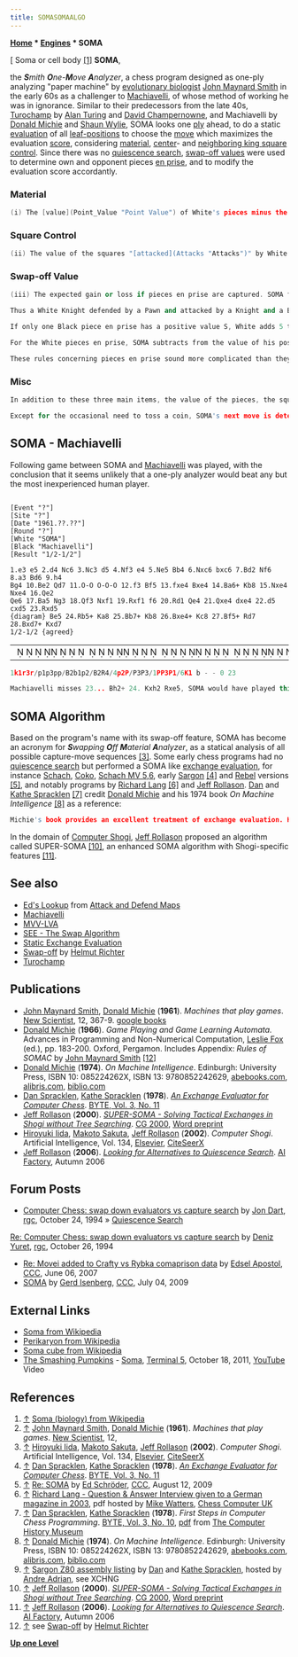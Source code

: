 ```yaml
---
title: SOMASOMAALGO
---
```

**[Home](Home "Home") \* [Engines](Engines "Engines") \* SOMA**



[ Soma or cell body <a id="cite-note-1" href="#cite-ref-1">[1]</a>
**SOMA**,  

the ***S**mith **O**ne-**M**ove **A**nalyzer*, a chess program designed as one-ply analyzing "paper machine" by [evolutionary biologist](https://en.wikipedia.org/wiki/Evolutionary_biologist) [John Maynard Smith](John_Maynard_Smith "John Maynard Smith") in the early 60s as a challenger to [Machiavelli](Machiavelli "Machiavelli"), of whose method of working he was in ignorance. Similar to their predecessors from the late 40s, [Turochamp](Turochamp "Turochamp") by [Alan Turing](Alan_Turing "Alan Turing") and [David Champernowne](David_Champernowne "David Champernowne"), and Machiavelli by [Donald Michie](Donald_Michie "Donald Michie") and [Shaun Wylie](Shaun_Wylie "Shaun Wylie"), SOMA looks one [ply](Ply "Ply") ahead, to do a static [evaluation](Evaluation "Evaluation") of all [leaf-positions](Leaf_Node "Leaf Node") to choose the [move](Moves "Moves") which maximizes the evaluation [score](Score "Score"), considering [material](Material "Material"), [center](Center_Control "Center Control")- and [neighboring king square control](King_Safety#SquareControl "King Safety"). Since there was no [quiescence search](Quiescence_Search "Quiescence Search"), [swap-off values](Static_Exchange_Evaluation "Static Exchange Evaluation") were used to determine own and opponent pieces [en prise](En_prise "En prise"), and to modify the evaluation score accordantly. 



### Material



```C++
(i) The [value](Point_Value "Point Value") of White's pieces minus the value of Black's pieces, where P=10, Kt=B=30, R=50, Q=90, K=1,000. 

```





### Square Control



```C++
(ii) The value of the squares "[attacked](Attacks "Attacks")" by White's pieces. A typical square scores 1, one of the four central squares 2, and a square adjacent to the Black King 3. Each White piece is considered in turn, and the value of the squares to which that piece might legally move (whether or not that square is occupied by a piece) added up. Thus an opening move of e4 increases the value by 8 (4 new squares attacked by the Bishop, 3 by the Queen, plus 1 because the Pawn now attacks a central square). Three other opening moves, e3, Nf3, Nc3, also score plus 8, and no more scores more. In such cases SOMA decides by tossing a coin.

```





### Swap-off Value



```C++
(iii) The expected gain or loss if pieces en prise are captured. SOMA first calculates the "swap-off value" S for each piece, Black or White, which is en prise. S is a simple function of the value of the piece itself and of those which attack or defend it; it represents what the owner of the piece would lose if both players behaved efficiently. 

```


```C++
Thus a White Knight defended by a Pawn and attacked by a Knight and a Bishop has S = 10 (White loses a Knight and Pawn for a Knight), whereas a White Pawn defended by a Pawn and attacked by a Knight has S = 0, because Black would not make the capture. S is necessarily zero or positive.

```


```C++
If only one Black piece en prise has a positive value S, White adds 5 to the value of his position. For suppose a Black Queen is attacked by a Pawn, it would be wrong to credit White with the full 90 points, since Black will almost certainly move his Queen, but White does score 5 for having the "initiative". If two or more Black pieces are en prise with positive value of S, White adds the second highest value of S, plus 5 for every other positive value; this supposes that Black will move the piece with the highest S.

```


```C++
For the White pieces en prise, SOMA subtracts from the value of his position the highest value of S, plus 5 for every other White piece with a positive value of S.

```


```C++
These rules concerning pieces en prise sound more complicated than they are. They ensure that SOMA will move or defend any White piece which Black can capture with advantage, that he will harry his opponent's pieces (+5 for initiative), and that he will fork his opponent of the opportunity arises, but they do not enable him to foresee a fork by his opponent. The effect of these rules in a more complex position is explained in the [note](SOMA#note23 "SOMA") to move 23 below. 

```

### Misc



```C++
In addition to these three main items, the value of the pieces, the squares attacked and the expected gains and losses from swapping off, SOMA has rules which encourage [castling](Castling "Castling"), which discourage him from leaving pieces where they can be threatened by an opponent's pawn advance, and which enable him to allow for the fact that one of his pieces is [pinned](Pin "Pin").

```


```C++
Except for the occasional need to toss a coin, SOMA's next move is determined by the results of a rigidly defined calculation, which could in principle performed by a computer. A single move takes a human about five minutes to calculate. Machiavelli works along similar lines, but has more instructions concerning the strategical value of his position, and rather less tactical insight. 

```

## SOMA - Machiavelli


Following game between SOMA and [Machiavelli](Machiavelli "Machiavelli") was played, with the conclusion that it seems unlikely that a one-ply analyzer would beat any but the most inexperienced human player.




```

[Event "?"]
[Site "?"]
[Date "1961.??.??"]
[Round "?"]
[White "SOMA"]
[Black "Machiavelli"]
[Result "1/2-1/2"]

1.e3 e5 2.d4 Nc6 3.Nc3 d5 4.Nf3 e4 5.Ne5 Bb4 6.Nxc6 bxc6 7.Bd2 Nf6 8.a3 Bd6 9.h4
Bg4 10.Be2 Qd7 11.O-O O-O-O 12.f3 Bf5 13.fxe4 Bxe4 14.Ba6+ Kb8 15.Nxe4 Nxe4 16.Qe2
Qe6 17.Ba5 Ng3 18.Qf3 Nxf1 19.Rxf1 f6 20.Rd1 Qe4 21.Qxe4 dxe4 22.d5 cxd5 23.Rxd5
{diagram} Be5 24.Rb5+ Ka8 25.Bb7+ Kb8 26.Bxe4+ Kc8 27.Bf5+ Rd7 28.Bxd7+ Kxd7
1/2-1/2 {agreed}

```

 

|  |
| --- |
|                                                                              ♚ ♜   ♜♟ ♟   ♟♟♗  ♝ ♟  ♗  ♖        ♟  ♙♙   ♙    ♙♙   ♙       ♔  |



```C++
1k1r3r/p1p3pp/B2b1p2/B2R4/4p2P/P3P3/1PP3P1/6K1 b - - 0 23

```






```C++
Machiavelli misses 23... Bh2+ 24. Kxh2 Rxe5, SOMA would have played this move. After Bh2+ there would be two white pieces en prise, the King and Rook, with S=1,000 and S=50, for which SOMA playing Black, would score +55; there would be one Black piece, the Bishop en prise, with S=30, for which SOMA would score -30. So, apart from the value of squares attacked, the move would score 25, which is more than any other. 

```





## SOMA Algorithm


Based on the program's name with its swap-off feature, SOMA has become an acronym for ***S**wapping **O**ff **M**aterial **A**nalyzer*, as a statical analysis of all possible capture-move sequences <a id="cite-note-3" href="#cite-ref-3">[3]</a>. Some early chess programs had no [quiescence search](Quiescence_Search "Quiescence Search") but performed a SOMA like [exchange evaluation](Static_Exchange_Evaluation "Static Exchange Evaluation"), for instance [Schach](Schach_(US) "Schach (US)"), [Coko](Coko "Coko"), [Schach MV 5,6](Schach_MV_5,6 "Schach MV 5,6"), early [Sargon](Sargon "Sargon") <a id="cite-note-4" href="#cite-ref-4">[4]</a> and [Rebel](Rebel "Rebel") versions <a id="cite-note-5" href="#cite-ref-5">[5]</a>, and notably programs by [Richard Lang](Richard_Lang "Richard Lang") <a id="cite-note-6" href="#cite-ref-6">[6]</a> and [Jeff Rollason](Jeff_Rollason "Jeff Rollason"). [Dan](Dan_Spracklen "Dan Spracklen") and [Kathe Spracklen](Kathe_Spracklen "Kathe Spracklen") <a id="cite-note-7" href="#cite-ref-7">[7]</a> credit [Donald Michie](Donald_Michie "Donald Michie") and his 1974 book *On Machine Intelligence* <a id="cite-note-8" href="#cite-ref-8">[8]</a> as a reference:




```C++
Michie's book provides an excellent treatment of exchange evaluation. He uses the concept of a exchange polynomial for accurately determining the outcome of battles engaged on the board. The basic approach we used in XCHNG <a id="cite-note-9" href="#cite-ref-9">[9]</a>, the Sargon exchange evaluator, turned out to be surprisingly similar. Sargon's approach, however, is far less computationally complex. We highly recommend this reference to anyone plannig to write a chess program without look-ahead. 

```

In the domain of [Computer Shogi](Shogi "Shogi"), [Jeff Rollason](Jeff_Rollason "Jeff Rollason") proposed an algorithm called SUPER-SOMA <a id="cite-note-10" href="#cite-ref-10">[10]</a>, an enhanced SOMA algorithm with Shogi-specific features <a id="cite-note-11" href="#cite-ref-11">[11]</a>. 



## See also


* [Ed's Lookup](Attack_and_Defend_Maps#EDsLookup "Attack and Defend Maps") from [Attack and Defend Maps](Attack_and_Defend_Maps "Attack and Defend Maps")
* [Machiavelli](Machiavelli "Machiavelli")
* [MVV-LVA](MVV-LVA "MVV-LVA")
* [SEE - The Swap Algorithm](SEE_-_The_Swap_Algorithm "SEE - The Swap Algorithm")
* [Static Exchange Evaluation](Static_Exchange_Evaluation "Static Exchange Evaluation")
* [Swap-off](Helmut_Richter#Swapoff "Helmut Richter") by [Helmut Richter](Helmut_Richter "Helmut Richter")
* [Turochamp](Turochamp "Turochamp")


## Publications


* [John Maynard Smith](John_Maynard_Smith "John Maynard Smith"), [Donald Michie](Donald_Michie "Donald Michie") (**1961**). *Machines that play games*. [New Scientist](https://en.wikipedia.org/wiki/New_Scientist), 12, 367-9. [google books](http://books.google.com/books?id=lo7r0zX_T0sC&lpg=PA369&dq=Machines%20that%20play%20games.%201961%2C%20New%20Scientist%2C%2012&pg=PA367#v=onepage&q&f=false)
* [Donald Michie](Donald_Michie "Donald Michie") (**1966**). *Game Playing and Game Learning Automata.* Advances in Programming and Non-Numerical Computation, [Leslie Fox](https://en.wikipedia.org/wiki/Leslie_Fox) (ed.), pp. 183-200. Oxford, Pergamon. Includes Appendix: *Rules of SOMAC* by [John Maynard Smith](John_Maynard_Smith "John Maynard Smith") <a id="cite-note-12" href="#cite-ref-12">[12]</a>
* [Donald Michie](Donald_Michie "Donald Michie") (**1974**). *On Machine Intelligence*. Edinburgh: University Press, ISBN 10: 085224262X, ISBN 13: 9780852242629, [abebooks.com](http://www.abebooks.com/servlet/SearchResults?isbn=085224262X), [alibris.com](http://www.alibris.com/search/books/qwork/4836304/used/On%20machine%20intelligence), [biblio.com](http://www.biblio.com/isbn/9780852242629.html)
* [Dan Spracklen](Dan_Spracklen "Dan Spracklen"), [Kathe Spracklen](Kathe_Spracklen "Kathe Spracklen") (**1978**). *[An Exchange Evaluator for Computer Chess](https://archive.org/stream/byte-magazine-1978-11/1978_11_BYTE_03-11_The_Sky_is_the_Limit#page/n17/mode/2up)*. [BYTE, Vol. 3, No. 11](Byte_Magazine#BYTE311 "Byte Magazine")
* [Jeff Rollason](Jeff_Rollason "Jeff Rollason") (**2000**). *[SUPER-SOMA - Solving Tactical Exchanges in Shogi without Tree Searching](http://link.springer.com/chapter/10.1007/3-540-45579-5_19)*. [CG 2000](CG_2000 "CG 2000"), [Word preprint](http://www.aifactory.co.uk/downloads/SUPER-SOMA.doc)
* [Hiroyuki Iida](Hiroyuki_Iida "Hiroyuki Iida"), [Makoto Sakuta](Makoto_Sakuta "Makoto Sakuta"), [Jeff Rollason](Jeff_Rollason "Jeff Rollason") (**2002**). *Computer Shogi*. Artificial Intelligence, Vol. 134, [Elsevier](https://en.wikipedia.org/wiki/Elsevier), [CiteSeerX](http://citeseerx.ist.psu.edu/viewdoc/summary?doi=10.1.1.130.2727)
* [Jeff Rollason](Jeff_Rollason "Jeff Rollason") (**2006**). *[Looking for Alternatives to Quiescence Search](http://www.aifactory.co.uk/newsletter/2006_03_quiescence_alts.htm)*. [AI Factory](AI_Factory "AI Factory"), Autumn 2006


## Forum Posts


* [Computer Chess: swap down evaluators vs capture search](http://groups.google.com/group/rec.games.chess/browse_frm/thread/dd1c55ecc9f48717) by [Jon Dart](Jon_Dart "Jon Dart"), [rgc](Computer_Chess_Forums "Computer Chess Forums"), October 24, 1994 » [Quiescence Search](Quiescence_Search "Quiescence Search")


 [Re: Computer Chess: swap down evaluators vs capture search](http://groups.google.com/group/rec.games.chess/msg/527be476c5dd22d1) by [Deniz Yuret](Deniz_Yuret "Deniz Yuret"), [rgc](Computer_Chess_Forums "Computer Chess Forums"), October 26, 1994
* [Re: Movei added to Crafty vs Rybka comaprison data](http://www.talkchess.com/forum/viewtopic.php?topic_view=threads&p=123511&t=14168) by [Edsel Apostol](Edsel_Apostol "Edsel Apostol"), [CCC](CCC "CCC"), June 06, 2007
* [SOMA](http://www.talkchess.com/forum/viewtopic.php?t=28775) by [Gerd Isenberg](Gerd_Isenberg "Gerd Isenberg"), [CCC](CCC "CCC"), July 04, 2009


## External Links


* [Soma from Wikipedia](https://en.wikipedia.org/wiki/Soma)
* [Perikaryon from Wikipedia](https://en.wikipedia.org/wiki/Perikaryon)
* [Soma cube from Wikipedia](https://en.wikipedia.org/wiki/Soma_cube)
* [The Smashing Pumpkins](Category:The_Smashing_Pumpkins "Category:The Smashing Pumpkins") - [Soma](https://en.wikipedia.org/wiki/Soma_%28song%29), [Terminal 5](http://www.terminal5nyc.com/), October 18, 2011, [YouTube](https://en.wikipedia.org/wiki/YouTube) Video


 
## References


1. <a id="cite-ref-1" href="#cite-note-1">↑</a> [Soma (biology) from Wikipedia](https://en.wikipedia.org/wiki/Soma_(biology))
2. <a id="cite-ref-2" href="#cite-note-2">↑</a> [John Maynard Smith](John_Maynard_Smith "John Maynard Smith"), [Donald Michie](Donald_Michie "Donald Michie") (**1961**). *Machines that play games*. [New Scientist](https://en.wikipedia.org/wiki/New_Scientist), 12,
3. <a id="cite-ref-3" href="#cite-note-3">↑</a> [Hiroyuki Iida](Hiroyuki_Iida "Hiroyuki Iida"), [Makoto Sakuta](Makoto_Sakuta "Makoto Sakuta"), [Jeff Rollason](Jeff_Rollason "Jeff Rollason") (**2002**). *Computer Shogi*. Artificial Intelligence, Vol. 134, [Elsevier](https://en.wikipedia.org/wiki/Elsevier), [CiteSeerX](http://citeseerx.ist.psu.edu/viewdoc/summary?doi=10.1.1.130.2727)
4. <a id="cite-ref-4" href="#cite-note-4">↑</a> [Dan Spracklen](Dan_Spracklen "Dan Spracklen"), [Kathe Spracklen](Kathe_Spracklen "Kathe Spracklen") (**1978**). *[An Exchange Evaluator for Computer Chess](https://archive.org/stream/byte-magazine-1978-11/1978_11_BYTE_03-11_The_Sky_is_the_Limit#page/n17/mode/2up)*. [BYTE, Vol. 3, No. 11](Byte_Magazine#BYTE311 "Byte Magazine")
5. <a id="cite-ref-5" href="#cite-note-5">↑</a> [Re: SOMA](http://www.talkchess.com/forum/viewtopic.php?topic_view=threads&p=286050&t=28775) by [Ed Schröder](Ed_Schroder "Ed Schroder"), [CCC](CCC "CCC"), August 12, 2009
6. <a id="cite-ref-6" href="#cite-note-6">↑</a> [Richard Lang - Question & Answer Interview given to a German magazine in 2003](http://www.chesscomputeruk.com/Richard_Lang_Q_A.pdf), pdf hosted by [Mike Watters](Mike_Watters "Mike Watters"), [Chess Computer UK](http://www.chesscomputeruk.com/index.html)
7. <a id="cite-ref-7" href="#cite-note-7">↑</a> [Dan Spracklen](Dan_Spracklen "Dan Spracklen"), [Kathe Spracklen](Kathe_Spracklen "Kathe Spracklen") (**1978**). *First Steps in Computer Chess Programming*. [BYTE, Vol. 3, No. 10](Byte_Magazine#BYTE310 "Byte Magazine"), [pdf](http://archive.computerhistory.org/projects/chess/related_materials/text/4-4.First_Steps.Byte_Magazine/First_Steps_in_Computer_Chess_Programing.Spracklen-Dan_Kathe.Byte_Magazine.Oct-1978.062303035.sm.pdf) from [The Computer History Museum](The_Computer_History_Museum "The Computer History Museum")
8. <a id="cite-ref-8" href="#cite-note-8">↑</a> [Donald Michie](Donald_Michie "Donald Michie") (**1974**). *On Machine Intelligence*. Edinburgh: University Press, ISBN 10: 085224262X, ISBN 13: 9780852242629, [abebooks.com](http://www.abebooks.com/servlet/SearchResults?isbn=085224262X), [alibris.com](http://www.alibris.com/search/books/qwork/4836304/used/On%20machine%20intelligence), [biblio.com](http://www.biblio.com/isbn/9780852242629.html)
9. <a id="cite-ref-9" href="#cite-note-9">↑</a> [Sargon Z80 assembly listing](http://www.andreadrian.de/schach/sargon.asm) by [Dan](Dan_Spracklen "Dan Spracklen") and [Kathe Spracklen](Kathe_Spracklen "Kathe Spracklen"), hosted by [Andre Adrian](Andre_Adrian "Andre Adrian"), see XCHNG
10. <a id="cite-ref-10" href="#cite-note-10">↑</a> [Jeff Rollason](Jeff_Rollason "Jeff Rollason") (**2000**). *[SUPER-SOMA - Solving Tactical Exchanges in Shogi without Tree Searching](http://link.springer.com/chapter/10.1007/3-540-45579-5_19)*. [CG 2000](CG_2000 "CG 2000"), [Word preprint](http://www.aifactory.co.uk/downloads/SUPER-SOMA.doc)
11. <a id="cite-ref-11" href="#cite-note-11">↑</a> [Jeff Rollason](Jeff_Rollason "Jeff Rollason") (**2006**). *[Looking for Alternatives to Quiescence Search](http://www.aifactory.co.uk/newsletter/2006_03_quiescence_alts.htm)*. [AI Factory](AI_Factory "AI Factory"), Autumn 2006
12. <a id="cite-ref-12" href="#cite-note-12">↑</a> see [Swap-off](Helmut_Richter#Swapoff "Helmut Richter") by [Helmut Richter](Helmut_Richter "Helmut Richter")

**[Up one Level](Engines "Engines")**







 
